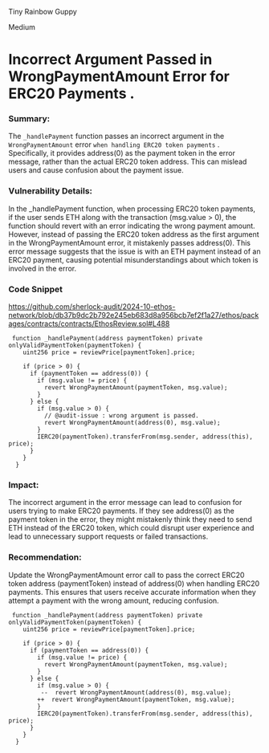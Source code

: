 Tiny Rainbow Guppy

Medium

# Incorrect Argument Passed in WrongPaymentAmount Error for ERC20 Payments .

### Summary:
The `_handlePayment` function passes an incorrect argument in the `WrongPaymentAmount` error `when handling ERC20 token payments` . Specifically, it provides address(0) as the payment token in the error message, rather than the actual ERC20 token address. This can mislead users and cause confusion about the payment issue.

### Vulnerability Details:
In the _handlePayment function, when processing ERC20 token payments, if the user sends ETH along with the transaction (msg.value > 0), the function should revert with an error indicating the wrong payment amount. However, instead of passing the ERC20 token address as the first argument in the WrongPaymentAmount error, it mistakenly passes address(0). This error message suggests that the issue is with an ETH payment instead of an ERC20 payment, causing potential misunderstandings about which token is involved in the error.
### Code Snippet
https://github.com/sherlock-audit/2024-10-ethos-network/blob/db37b9dc2b792e245eb683d8a956bcb7ef2f1a27/ethos/packages/contracts/contracts/EthosReview.sol#L488
```
 function _handlePayment(address paymentToken) private onlyValidPaymentToken(paymentToken) {
    uint256 price = reviewPrice[paymentToken].price;

    if (price > 0) {
      if (paymentToken == address(0)) {
        if (msg.value != price) {
          revert WrongPaymentAmount(paymentToken, msg.value);
        }
      } else {
        if (msg.value > 0) {
          // @audit-issue : wrong argument is passed.
          revert WrongPaymentAmount(address(0), msg.value);
        }
        IERC20(paymentToken).transferFrom(msg.sender, address(this), price);
      }
    }
  }

```

### Impact:
The incorrect argument in the error message can lead to confusion for users trying to make ERC20 payments. If they see address(0) as the payment token in the error, they might mistakenly think they need to send ETH instead of the ERC20 token, which could disrupt user experience and lead to unnecessary support requests or failed transactions.

### Recommendation:
Update the WrongPaymentAmount error call to pass the correct ERC20 token address (paymentToken) instead of address(0) when handling ERC20 payments. This ensures that users receive accurate information when they attempt a payment with the wrong amount, reducing confusion.
```
 function _handlePayment(address paymentToken) private onlyValidPaymentToken(paymentToken) {
    uint256 price = reviewPrice[paymentToken].price;

    if (price > 0) {
      if (paymentToken == address(0)) {
        if (msg.value != price) {
          revert WrongPaymentAmount(paymentToken, msg.value);
        }
      } else {
        if (msg.value > 0) {
         --  revert WrongPaymentAmount(address(0), msg.value);
        ++  revert WrongPaymentAmount(paymentToken, msg.value);
        }
        IERC20(paymentToken).transferFrom(msg.sender, address(this), price);
      }
    }
  }


```
